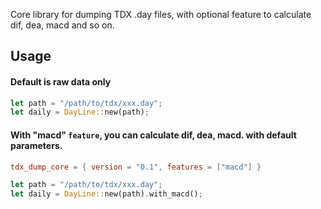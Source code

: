 Core library for dumping TDX .day files, with optional feature to calculate dif, dea, macd and so on.

## Usage
#### Default is raw data only
```rust
let path = "/path/to/tdx/xxx.day";
let daily = DayLine::new(path);
```

#### With "macd" `feature`, you can calculate dif, dea, macd. with default parameters.
```toml
tdx_dump_core = { version = "0.1", features = ["macd"] }
```

```rust
let path = "/path/to/tdx/xxx.day";
let daily = DayLine::new(path).with_macd();
```